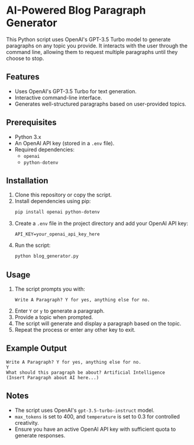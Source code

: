 # AI-Powered Blog Paragraph Generator  

This Python script uses OpenAI's GPT-3.5 Turbo model to generate paragraphs on any topic you provide. It interacts with the user through the command line, allowing them to request multiple paragraphs until they choose to stop.  

## Features  
- Uses OpenAI's GPT-3.5 Turbo for text generation.  
- Interactive command-line interface.  
- Generates well-structured paragraphs based on user-provided topics.  

## Prerequisites  
- Python 3.x  
- An OpenAI API key (stored in a `.env` file).  
- Required dependencies:  
  - `openai`  
  - `python-dotenv`  

## Installation  
1. Clone this repository or copy the script.  
2. Install dependencies using pip:  
   ```bash
   pip install openai python-dotenv
   ```
3. Create a `.env` file in the project directory and add your OpenAI API key:  
   ```
   API_KEY=your_openai_api_key_here
   ```
4. Run the script:  
   ```bash
   python blog_generator.py
   ```

## Usage  
1. The script prompts you with:  
   ```
   Write A Paragraph? Y for yes, anything else for no.
   ```
2. Enter `Y` or `y` to generate a paragraph.  
3. Provide a topic when prompted.  
4. The script will generate and display a paragraph based on the topic.  
5. Repeat the process or enter any other key to exit.  

## Example Output  
```
Write A Paragraph? Y for yes, anything else for no.  
Y  
What should this paragraph be about? Artificial Intelligence
(Insert Paragraph about AI here...)
```

## Notes  
- The script uses OpenAI's `gpt-3.5-turbo-instruct` model.  
- `max_tokens` is set to 400, and `temperature` is set to 0.3 for controlled creativity.  
- Ensure you have an active OpenAI API key with sufficient quota to generate responses.  

